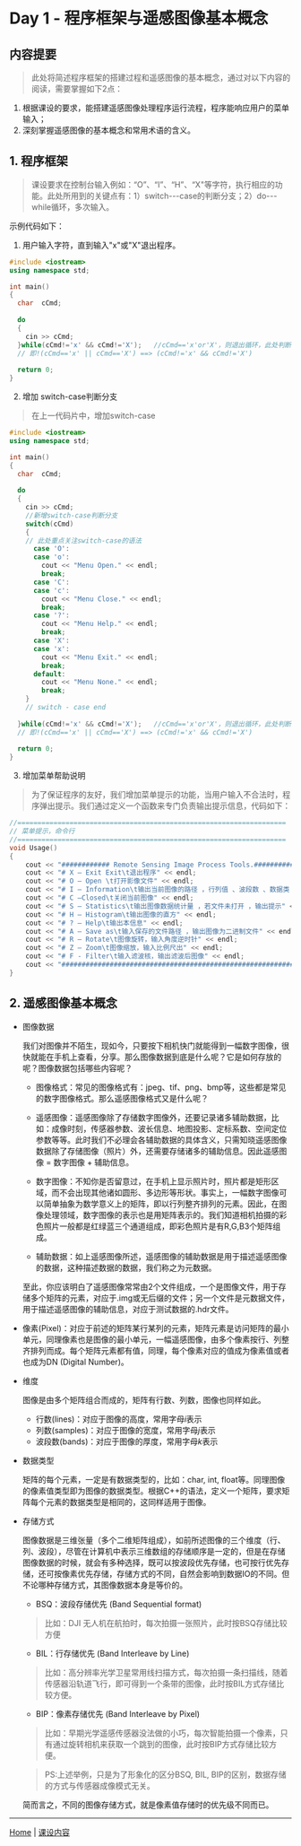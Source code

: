 # Day 1 - 程序框架与遥感图像基本概念

## 内容提要
> 此处将简述程序框架的搭建过程和遥感图像的基本概念，通过对以下内容的阅读，需要掌握如下2点：
1. 根据课设的要求，能搭建遥感图像处理程序运行流程，程序能响应用户的菜单输入；
2. 深刻掌握遥感图像的基本概念和常用术语的含义。

## 1. 程序框架
> 课设要求在控制台输入例如：“O”、“I”、“H”、“X"等字符，执行相应的功能。此处所用到的关键点有：1）switch---case的判断分支；2）do---while循环，多次输入。

示例代码如下：
1. 用户输入字符，直到输入"x"或"X"退出程序。
```c++
#include <iostream>
using namespace std;

int main()
{
  char	cCmd;
  
  do
  {
 	cin >> cCmd;
  }while(cCmd!='x' && cCmd!='X');	//cCmd=='x'or'X'，则退出循环，此处判断条件为false，
  // 即!(cCmd=='x' || cCmd=='X') ==> (cCmd!='x' && cCmd!='X')
  
  return 0;
}
```

2. 增加 switch-case判断分支
> 在上一代码片中，增加switch-case
```c++
#include <iostream>
using namespace std;

int main()
{
  char	cCmd;
  
  do
  {
 	cin >> cCmd;
 	//新增switch-case判断分支
 	switch(cCmd)
 	{
 	// 此处重点关注switch-case的语法
      case 'O':
      case 'o':
      	cout << "Menu Open." << endl;
      	break;
      case 'C':
      case 'c':
      	cout << "Menu Close." << endl;
      	break;
      case '?':
      	cout << "Menu Help." << endl;
      	break;
      case 'X':
      case 'x':
      	cout << "Menu Exit." << endl;
      	break;
      default:
      	cout << "Menu None." << endl;
      	break;
 	}
 	// switch - case end
 	
  }while(cCmd!='x' && cCmd!='X');	//cCmd=='x'or'X'，则退出循环，此处判断条件为false，
  // 即!(cCmd=='x' || cCmd=='X') ==> (cCmd!='x' && cCmd!='X')
  
  return 0;
}
```

3. 增加菜单帮助说明
> 为了保证程序的友好，我们增加菜单提示的功能，当用户输入不合法时，程序弹出提示。我们通过定义一个函数来专门负责输出提示信息，代码如下：
>
```c++
//===================================================================
// 菜单提示，命令行
//===================================================================
void Usage()
{
	cout << "############ Remote Sensing Image Process Tools.############\n";
	cout << "# X – Exit Exit\t退出程序" << endl;
	cout << "# O – Open \t打开影像文件" << endl;
	cout << "# I – Information\t输出当前图像的路径 ，行列值 、波段数 、数据类 数据类 型、排列方式等信息" << endl;
	cout << "# C –Closed\t关闭当前图像" << endl;
	cout << "# S – Statistics\t输出图像数据统计量 ，若文件未打开 ，输出提示" << endl;
	cout << "# H – Histogram\t输出图像的直方" << endl;
	cout << "# ? – Help\t输出本信息" << endl;
	cout << "# A – Save as\t输入保存的文件路径 ，输出图像为二进制文件" << endl;
	cout << "# R – Rotate\t图像旋转，输入角度逆时针" << endl;
	cout << "# Z – Zoom\t图像缩放，输入比例尺出" << endl;
	cout << "# F - Filter\t输入滤波核，输出滤波后图像" << endl;
	cout << "#################################################################" << endl;
}
```

## 2. 遥感图像基本概念
- 图像数据

	我们对图像并不陌生，现如今，只要按下相机快门就能得到一幅数字图像，很快就能在手机上查看，分享。那么图像数据到底是什么呢？它是如何存放的呢？图像数据包括哪些内容呢？

	- 图像格式：常见的图像格式有：jpeg、tif、png、bmp等，这些都是常见的数字图像格式。那么遥感图像格式又是什么呢？
	
	- 遥感图像：遥感图像除了存储数字图像外，还要记录诸多辅助数据，比如：成像时刻，传感器参数、波长信息、地图投影、定标系数、空间定位参数等等。此时我们不必理会各辅助数据的具体含义，只需知晓遥感图像数据除了存储图像（照片）外，还需要存储诸多的辅助信息。因此遥感图像 = 数字图像 + 辅助信息。
	
	- 数字图像：不知你是否留意过，在手机上显示照片时，照片都是矩形区域，而不会出现其他诸如圆形、多边形等形状。事实上，一幅数字图像可以简单抽象为数学意义上的矩阵，即以行列整齐排列的元素。因此，在图像处理领域，数字图像的表示也是用矩阵表示的。我们知道相机拍摄的彩色照片一般都是红绿蓝三个通道组成，即彩色照片是有R,G,B3个矩阵组成。

	- 辅助数据：如上遥感图像所述，遥感图像的辅助数据是用于描述遥感图像的数据，这种描述数据的数据，我们称之为元数据。

	至此，你应该明白了遥感图像常常由2个文件组成，一个是图像文件，用于存储多个矩阵的元素，对应于.img或无后缀的文件；另一个文件是元数据文件，用于描述遥感图像的辅助信息，对应于测试数据的.hdr文件。

- 像素(Pixel)：对应于前述的矩阵某行某列的元素，矩阵元素是访问矩阵的最小单元，同理像素也是图像的最小单元，一幅遥感图像，由多个像素按行、列整齐排列而成。每个矩阵元素都有值，同理，每个像素对应的值成为像素值或者也成为DN (Digital Number)。

- 维度

	图像是由多个矩阵组合而成的，矩阵有行数、列数，图像也同样如此。
	
	- 行数(lines)：对应于图像的高度，常用字母$i$表示
	- 列数(samples)：对应于图像的宽度，常用字母$j$表示
	- 波段数(bands)：对应于图像的厚度，常用字母$k$表示

- 数据类型

	矩阵的每个元素，一定是有数据类型的，比如：char, int, float等。同理图像的像素值类型即为图像的数据类型。根据C++的语法，定义一个矩阵，要求矩阵每个元素的数据类型是相同的，这同样适用于图像。

- 存储方式
	
	图像数据是三维张量（多个二维矩阵组成），如前所述图像的三个维度（行、列、波段），尽管在计算机中表示三维数组的存储顺序是一定的，但是在存储图像数据的时候，就会有多种选择，既可以按波段优先存储，也可按行优先存储，还可按像素优先存储，存储方式的不同，自然会影响到数据IO的不同。但不论哪种存储方式，其图像数据本身是等价的。
	
	- BSQ：波段存储优先 (Band Sequential format)
	> 比如：DJI 无人机在航拍时，每次拍摄一张照片，此时按BSQ存储比较方便

	- BIL：行存储优先 (Band Interleave by Line)
	> 比如：高分辨率光学卫星常用线扫描方式，每次拍摄一条扫描线，随着传感器沿轨道飞行，即可得到一个条带的图像，此时按BIL方式存储比较方便。

	- BIP：像素存储优先 (Band Interleave by Pixel)
	> 比如：早期光学遥感传感器没法做的小巧，每次智能拍摄一个像素，只有通过旋转相机来获取一个跳到的图像，此时按BIP方式存储比较方便。

	> PS:上述举例，只是为了形象化的区分BSQ, BIL, BIP的区别，数据存储的方式与传感器成像模式无关。

	简而言之，不同的图像存储方式，就是像素值存储时的优先级不同而已。
	
---
[Home](./README.md) | [课设内容](./Subject.md)

